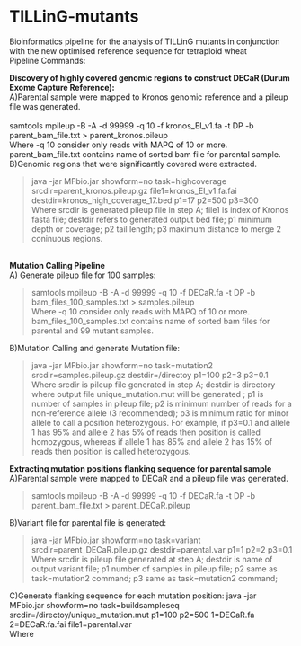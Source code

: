 # TILLinG-mutants
Bioinformatics pipeline for the analysis of TILLinG mutants in conjunction with the new optimised reference sequence for tetraploid wheat
<br/>Pipeline Commands:

<b>Discovery of highly covered genomic regions to construct DECaR (Durum Exome Capture Reference):</b></br>
A)Parental sample were mapped to Kronos genomic reference and a pileup file was generated.</br>  
samtools mpileup  -B -A -d 99999 -q 10 -f kronos_EI_v1.fa  -t DP -b parent_bam_file.txt > parent_kronos.pileup</br>
Where -q 10 consider only reads with MAPQ of 10 or more. parent_bam_file.txt contains name of sorted bam file for parental sample.</br>
B)Genomic regions that were significantly covered were extracted.</br>
>java -jar  MFbio.jar showform=no task=highcoverage srcdir=parent_kronos.pileup.gz file1=kronos_EI_v1.fa.fai  destdir=kronos_high_coverage_17.bed p1=17 p2=500 p3=300</br>
Where srcdir is generated pileup file in step A; file1 is index of Kronos fasta file; destdir refers to generated output bed file; p1 minimum depth or coverage; p2 tail length; p3 maximum distance to merge 2 coninuous regions.


<br/><b>Mutation Calling Pipeline</b></br>
A) Generate pileup file for 100 samples:</br>
>samtools mpileup  -B -A -d 99999 -q 10  -f DECaR.fa  -t DP -b bam_files_100_samples.txt > samples.pileup</br>
Where -q 10 consider only reads with MAPQ of 10 or more. bam_files_100_samples.txt contains name of sorted bam files for parental and 99 mutant samples.</br>

B)Mutation Calling and generate Mutation file:
>java -jar MFbio.jar showform=no task=mutation2  srcdir=samples.pileup.gz destdir=/directoy  p1=100  p2=3  p3=0.1
Where srcdir is pileup file generated in step A; destdir is directory where output file unique_mutation.mut will be generated ; p1 is number
of samples in pileup file; p2 is minimum number of reads for a non-reference allele (3 recommended); p3 is minimum ratio for minor allele 
to call a position heterozygous. For example, if p3=0.1 and allele 1 has 95% and allele 2 has 5% of reads then position is called homozygous,
whereas if allele 1 has 85% and allele 2 has 15% of reads then position is called heterozygous.


<b>Extracting mutation positions flanking sequence for parental sample </b></br>
A)Parental sample were mapped to DECaR and a pileup file was generated.</br> 
>samtools mpileup  -B -A -d 99999 -q 10 -f DECaR.fa  -t DP -b parent_bam_file.txt > parent_DECaR.pileup</br>

B)Variant file for parental file is generated:
>java -jar MFbio.jar showform=no task=variant  srcdir=parent_DECaR.pileup.gz destdir=parental.var p1=1  p2=2 p3=0.1 </br>
Where srcdir is pileup file generated at step A; destdir is name of output variant file; p1 number of samples in pileup file; p2 same as task=mutation2 command; p3 same as task=mutation2 command;  </br>

C)Generate flanking sequence for each mutation position:
java -jar MFbio.jar showform=no task=buildsampleseq  srcdir=/directoy/unique_mutation.mut  p1=100  p2=500 1=DECaR.fa 2=DECaR.fa.fai file1=parental.var</br>
Where 

